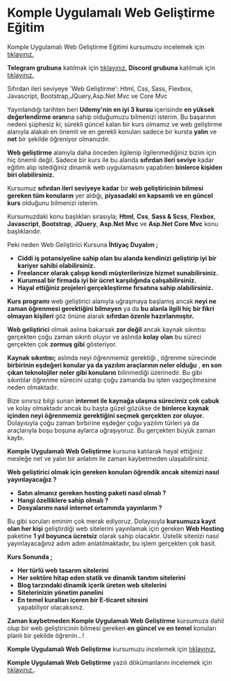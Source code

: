 
# Komple Uygulamalı Web Geliştirme Eğitim
Komple Uygulamalı Web Geliştirme Eğitimi kursumuzu incelemek için [tıklayınız.](https://www.udemy.com/course/komple-web-developer-kursu/?referralCode=5D4498D410A2750305C1)

**Telegram grubuna** katılmak için [tıklayınız.](https://t.me/sadikturancom)
**Discord grubuna** katılmak için [tıklayınız.](https://discord.gg/rANTmRzuHZ)

Sıfırdan ileri seviyeye 'Web Geliştirme': Html, Css, Sass, Flexbox, Javascript, Bootstrap,JQuery,Asp.Net Mvc ve Core Mvc

Yayınlandığı tarihten beri **Udemy'nin en iyi 3 kursu** içerisinde **en yüksek değerlendirme oranı**na sahip olduğumuzu bilmenizi isterim. Bu başarının nedeni şüphesiz ki; sürekli güncel kalan bir kurs olmamız ve web geliştirme alanıyla alakalı en önemli ve en gerekli konuları sadece bir kursta **yalın** ve **net** bir şekilde öğreniyor olmanızdır.

**Web geliştirme** alanıyla daha önceden ilgilenip ilgilenmediğiniz bizim için hiç önemli değil. Sadece bir kurs ile bu alanda **sıfırdan ileri seviye** kadar eğitim alıp istediğiniz dinamik web uygulamasını yapabilen **binlerce kişiden biri olabilirsiniz.**

Kursumuz **sıfırdan ileri seviyeye kadar** bir **web geliştiricinin bilmesi gereken tüm konuların** yer aldığı, **piyasadaki en kapsamlı ve en güncel kurs** olduğunu bilmenizi isterim.

Kursumuzdaki konu başlıkları sırasıyla; **Html**, **Css**, **Sass & Scss**, **Flexbox**, **Javascript**, **Bootstrap**, **JQuery**, **Asp.Net Mvc** ve **Asp.Net Core Mvc** konu başlıklarıdır.

Peki neden Web Geliştirici Kursuna **İhtiyaç Duyalım ;**

-   **Ciddi iş potansiyeline sahip olan bu alanda kendinizi geliştirip iyi bir kariyer sahibi olabilirsiniz.**    
-   **Freelancer olarak çalışıp kendi müşterilerinize hizmet sunabilirsiniz.**    
-   **Kurumsal bir firmada iyi bir ücret karşılığında çalışabilirsiniz.**    
-   **Hayal ettiğiniz projeleri gerçekleştirme fırsatına sahip olabilirsiniz.**    

**Kurs programı** web geliştirici alanıyla uğraşmaya başlamış ancak **neyi ne zaman öğrenmesi gerektiğini bilmeyen** ya da **bu alanla ilgili hiç bir fikri olmayan kişileri** göz önüne alarak **sıfırdan özenle hazırlanmıştır.**

**Web geliştirici** olmak aslına bakarsak **zor değil** ancak kaynak sıkıntısı gerçekten çoğu zaman sıkıntı oluyor ve aslında **kolay olan** bu süreci gerçekten çok **zormuş gibi** gösteriyor.

**Kaynak sıkıntısı;** aslında neyi öğrenmemiz gerektiği , öğrenme sürecinde **birbirinin eşdeğeri konular ya da yazılım araçlarının neler olduğu** , **en son çıkan teknolojiler neler gibi konuların** bilinmediği üzerinedir. Bu gibi sıkıntılar öğrenme sürecini uzatıp çoğu zamanda bu işten vazgeçilmesine neden olmaktadır.

Bize sınırsız bilgi sunan **internet ile kaynağa ulaşma sürecimiz çok çabuk** ve kolay olmaktadır ancak bu başta güzel gözükse de **binlerce kaynak içinden neyi öğrenmemiz gerektiğini seçmek gerçekten zor oluyor.** Dolayısıyla çoğu zaman birbirine eşdeğer çoğu yazılım türleri ya da araçlarıyla boşu boşuna aylarca uğraşıyoruz. Bu gerçekten büyük zaman kaybı.

**Komple Uygulamalı Web Geliştirme** kursuna katılarak hayal ettiğiniz mesleğe net ve yalın bir anlatım ile zaman kaybetmeden ulaşabilirsiniz.

**Web geliştirici olmak için gereken konuları öğrendik ancak sitemizi nasıl yayınlayacağız ?**

-   **Satın almanız gereken hosting paketi nasıl olmalı ?**    
-   **Hangi özelliklere sahip olmalı ?**    
-   **Dosyalarımı nasıl internet ortamında yayınlarım ?**    

Bu gibi soruları eminim çok merak ediyoruz. Dolayısıyla **kursumuza kayıt olan her kişi** geliştirdiği web sitelerini yayınlamak için gereken **Web Hosting** paketine **1 yıl boyunca ücretsiz** olarak sahip olacaktır. Üstelik sitenizi nasıl yayınlayacağınız adım adım anlatılmaktadır, bu işlem gerçekten çok basit.

**Kurs Sonunda ;**
-   **Her türlü web tasarım sitelerini**    
-   **Her sektöre hitap eden statik ve dinamik tanıtım sitelerini**    
-   **Blog tarzındaki dinamik içerik üreten web sitelerini**    
-   **Sitelerinizin yönetim panelini**    
-   **En temel kuralları içeren bir E-ticaret sitesini**  
yapabiliyor olacaksınız.

**Zaman kaybetmeden** **Komple Uygulamalı Web Geliştirme** kursumuza dahil olup bir web geliştiricinin bilmesi gereken **en güncel ve en temel** konuları planlı bir şekilde öğrenin...!

**Komple Uygulamalı Web Geliştirme** kursumuzu incelemek için [tıklayınız.](https://www.udemy.com/course/komple-web-developer-kursu/?referralCode=5D4498D410A2750305C1)

**Komple Uygulamalı Web Geliştirme** yazılı dökümanlarını incelemek için [tıklayınız.](https://sadikturan.com/komple-web-gelistirme-kursu).

